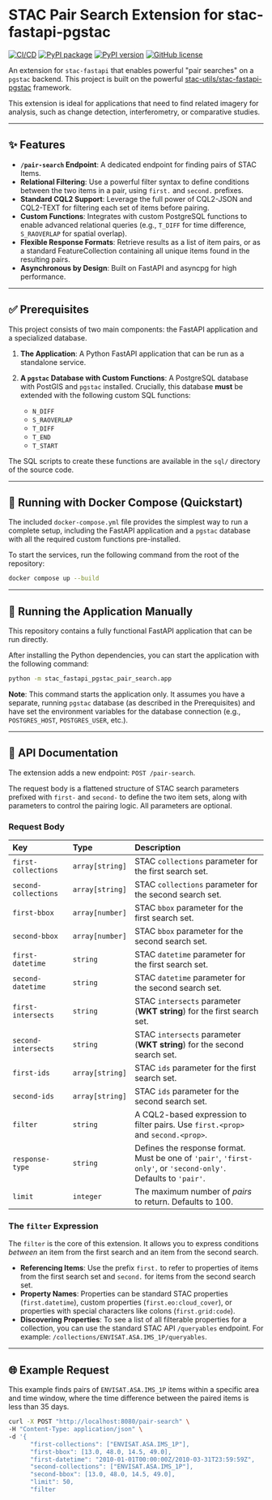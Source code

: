 # STAC Pair Search Extension for stac-fastapi-pgstac

[![CI/CD](https://github.com/EOX-A/stac-fastapi-pgstac-pair-search/actions/workflows/ci.yml/badge.svg)](https://github.com/EOX-A/stac-fastapi-pgstac-pair-search/actions/workflows/python-package.yml)
[![PyPI package](https://img.shields.io/badge/pypi-stac-fastapi-pgstac-pair-search-blue)](https://pypi.org/project/stac-fastapi-pgstac-pair-search/)
[![PyPI version](https://img.shields.io/pypi/v/stac-fastapi-pgstac-pair-search.svg)](https://pypi.org/project/stac-fastapi-pgstac-pair-search/)
[![GitHub license](https://img.shields.io/github/license/EOX-A/stac-fastapi-pgstac-pair-search)](https://github.com/EOX-A/stac-fastapi-pgstac-pair-search/blob/main/LICENSE)

An extension for `stac-fastapi` that enables powerful "pair searches" on a `pgstac` backend. This project is built on the powerful [stac-utils/stac-fastapi-pgstac](https://github.com/stac-utils/stac-fastapi-pgstac) framework.

This extension is ideal for applications that need to find related imagery for analysis, such as change detection, interferometry, or comparative studies.

---
## ✨ Features

* **`/pair-search` Endpoint**: A dedicated endpoint for finding pairs of STAC Items.
* **Relational Filtering**: Use a powerful filter syntax to define conditions between the two items in a pair, using `first.` and `second.` prefixes.
* **Standard CQL2 Support**: Leverage the full power of CQL2-JSON and CQL2-TEXT for filtering each set of items before pairing.
* **Custom Functions**: Integrates with custom PostgreSQL functions to enable advanced relational queries (e.g., `T_DIFF` for time difference, `S_RAOVERLAP` for spatial overlap).
* **Flexible Response Formats**: Retrieve results as a list of item pairs, or as a standard FeatureCollection containing all unique items found in the resulting pairs.
* **Asynchronous by Design**: Built on FastAPI and asyncpg for high performance.

---
## ✅ Prerequisites

This project consists of two main components: the FastAPI application and a specialized database.

1.  **The Application**: A Python FastAPI application that can be run as a standalone service.

2.  **A `pgstac` Database with Custom Functions**: A PostgreSQL database with PostGIS and `pgstac` installed. Crucially, this database **must** be extended with the following custom SQL functions:
    * `N_DIFF`
    * `S_RAOVERLAP`
    * `T_DIFF`
    * `T_END`
    * `T_START`

The SQL scripts to create these functions are available in the `sql/` directory of the source code.

---
## 🐳 Running with Docker Compose (Quickstart)

The included `docker-compose.yml` file provides the simplest way to run a complete setup, including the FastAPI application and a `pgstac` database with all the required custom functions pre-installed.

To start the services, run the following command from the root of the repository:

```bash
docker compose up --build
```

---
## 🚀 Running the Application Manually

This repository contains a fully functional FastAPI application that can be run directly.

After installing the Python dependencies, you can start the application with the following command:

```bash
python -m stac_fastapi_pgstac_pair_search.app
```

**Note**: This command starts the application only. It assumes you have a separate, running `pgstac` database (as described in the Prerequisites) and have set the environment variables for the database connection (e.g., `POSTGRES_HOST`, `POSTGRES_USER`, etc.).

---
## 📖 API Documentation

The extension adds a new endpoint: `POST /pair-search`.

The request body is a flattened structure of STAC search parameters prefixed with `first-` and `second-` to define the two item sets, along with parameters to control the pairing logic. All parameters are optional.

### Request Body

| Key | Type | Description |
| :--- | :--- | :--- |
| `first-collections` | `array[string]` | STAC `collections` parameter for the first search set. |
| `second-collections`| `array[string]` | STAC `collections` parameter for the second search set. |
| `first-bbox` | `array[number]` | STAC `bbox` parameter for the first search set. |
| `second-bbox` | `array[number]` | STAC `bbox` parameter for the second search set. |
| `first-datetime` | `string` | STAC `datetime` parameter for the first search set. |
| `second-datetime` | `string` | STAC `datetime` parameter for the second search set. |
| `first-intersects` | `string` | STAC `intersects` parameter (**WKT string**) for the first search set. |
| `second-intersects` | `string` | STAC `intersects` parameter (**WKT string**) for the second search set. |
| `first-ids` | `array[string]` | STAC `ids` parameter for the first search set. |
| `second-ids` | `array[string]` | STAC `ids` parameter for the second search set. |
| `filter` | `string` | A CQL2-based expression to filter pairs. Use `first.<prop>` and `second.<prop>`. |
| `response-type` | `string` | Defines the response format. Must be one of `'pair'`, `'first-only'`, or `'second-only'`. Defaults to `'pair'`. |
| `limit` | `integer`| The maximum number of *pairs* to return. Defaults to 100. |

### The `filter` Expression

The `filter` is the core of this extension. It allows you to express conditions *between* an item from the first search and an item from the second search.

* **Referencing Items**: Use the prefix `first.` to refer to properties of items from the first search set and `second.` for items from the second search set.
* **Property Names**: Properties can be standard STAC properties (`first.datetime`), custom properties (`first.eo:cloud_cover`), or properties with special characters like colons (`first.grid:code`).
* **Discovering Properties**: To see a list of all filterable properties for a collection, you can use the standard STAC API `/queryables` endpoint. For example: `/collections/ENVISAT.ASA.IMS_1P/queryables`.

---
## 🌐 Example Request

This example finds pairs of `ENVISAT.ASA.IMS_1P` items within a specific area and time window, where the time difference between the paired items is less than 35 days.

```bash
curl -X POST "http://localhost:8080/pair-search" \
-H "Content-Type: application/json" \
-d '{
      "first-collections": ["ENVISAT.ASA.IMS_1P"],
      "first-bbox": [13.0, 48.0, 14.5, 49.0],
      "first-datetime": "2010-01-01T00:00:00Z/2010-03-31T23:59:59Z",
      "second-collections": ["ENVISAT.ASA.IMS_1P"],
      "second-bbox": [13.0, 48.0, 14.5, 49.0],
      "limit": 50,
      "filter
